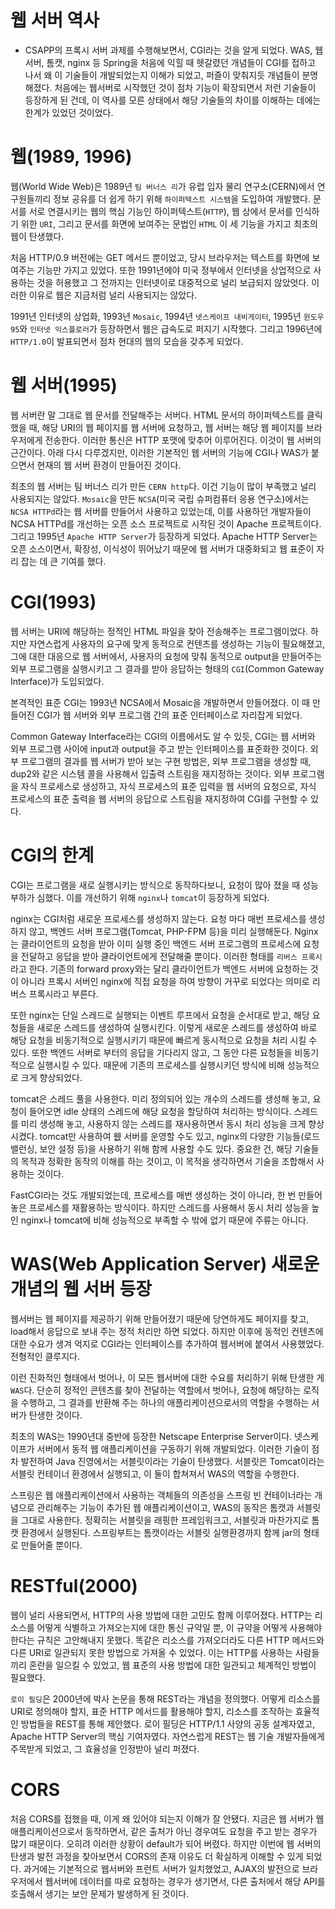 # 웹 서버 역사
- CSAPP의 프록시 서버 과제를 수행해보면서, CGI라는 것을 알게 되었다. WAS, 웹 서버, 톰캣, nginx 등 Spring을 처음에 익힐 때 헷갈렸던 개념들이 CGI를 접하고 나서 왜 이 기술들이 개발되었는지 이해가 되었고, 퍼즐이 맞춰지듯 개념들이 분명해졌다. 처음에는 웹서버로 시작했던 것이 점차 기능이 확장되면서 저런 기술들이 등장하게 된 건데, 이 역사를 모른 상태에서 해당 기술들의 차이를 이해하는 데에는 한계가 있었던 것이었다.

# 웹(1989, 1996)

웹(World Wide Web)은 1989년 `팀 버너스 리`가 유럽 입자 물리 연구소(CERN)에서 연구원들끼리 정보 공유를 더 쉽게 하기 위해 `하이퍼텍스트 시스템`을 도입하여 개발했다. 문서를 서로 연결시키는 웹의 핵심 기능인 하이퍼텍스트(`HTTP`), 웹 상에서 문서를 인식하기 위한 `URI`, 그리고 문서를 화면에 보여주는 문법인 `HTML` 이 세 기능을 가지고 최초의 웹이 탄생했다.

처음 HTTP/0.9 버전에는 GET 메서드 뿐이었고, 당시 브라우저는 텍스트를 화면에 보여주는 기능만 가지고 있었다. 또한 1991년에야 미국 정부에서 인터넷을 상업적으로 사용하는 것을 허용했고 그 전까지는 인터넷이로 대중적으로 널리 보급되지 않았엇다. 이러한 이유로 웹은 지금처럼 널리 사용되지는 않았다. 

1991년 인터넷의 상업화, 1993년 `Mosaic`, 1994년 `넷스케이프 내비게이터`, 1995년 `윈도우 95`와 `인터넷 익스플로러`가 등장하면서 웹은 급속도로 퍼지기 시작했다. 그리고 1996년에 `HTTP/1.0`이 발표되면서 점차 현대의 웹의 모습을 갖추게 되었다.

# 웹 서버(1995)

웹 서버란 말 그대로 웹 문서를 전달해주는 서버다. HTML 문서의 하이퍼텍스트를 클릭했을 때, 해당 URI의 웹 페이지를 웹 서버에 요청하고, 웹 서버는 해당 웹 페이지를 브라우저에게 전송한다. 이러한 통신은 HTTP 포맷에 맞추어 이루어진다. 이것이 웹 서버의 근간이다. 아래 다시 다루겠지만, 이러한 기본적인 웹 서버의 기능에 CGI나 WAS가 붙으면서 현재의 웹 서버 환경이 만들어진 것이다.

최초의 웹 서버는 팀 버너스 리가 만든 `CERN http`다. 이건 기능이 많이 부족했고 널리 사용되지는 않았다. `Mosaic`을 만든 `NCSA`(미국 국립 슈퍼컴퓨터 응용 연구소)에서는 `NCSA HTTPd`라는 웹 서버를 만들어서 사용하고 있었는데, 이를 사용하던 개발자들이 NCSA HTTPd를 개선하는 오픈 소스 프로젝트로 시작된 것이 Apache 프로젝트이다. 그리고 1995년 `Apache HTTP Server`가 등장하게 되었다. Apache HTTP Server는 오픈 소스이면서, 확장성, 이식성이 뛰어났기 때문에 웹 서버가 대중화되고 웹 표준이 자리 잡는 데 큰 기여를 했다. 

# CGI(1993)

웹 서버는 URI에 해당하는 정적인 HTML 파일을 찾아 전송해주는 프로그램이었다. 하지만 자연스럽게 사용자의 요구에 맞게 동적으로 컨텐츠를 생성하는 기능이 필요해졌고, 그에 대한 대응으로 웹 서버에서, 사용자의 요청에 맞춰 동적으로 output을 만들어주는 외부 프로그램을 실행시키고 그 결과를 받아 응답하는 형태의 `CGI`(Common Gateway Interface)가 도입되었다. 

본격적인 표준 CGI는 1993년 NCSA에서 Mosaic을 개발하면서 만들어졌다. 이 때 만들어진 CGI가 웹 서버와 외부 프로그램 간의 표준 인터페이스로 자리잡게 되었다.

Common Gateway Interface라는 CGI의 이름에서도 알 수 있듯, CGI는 웹 서버와 외부 프로그램 사이에 input과 output을 주고 받는 인터페이스를 표준화한 것이다. 외부 프로그램의 결과를 웹 서버가 받아 보는 구현 방법은, 외부 프로그램을 생성할 때, dup2와 같은 시스템 콜을 사용해서 입출력 스트림을 재지정하는 것이다. 외부 프로그램을 자식 프로세스로 생성하고, 자식 프로세스의 표준 입력을 웹 서버의 요청으로, 자식 프로세스의 표준 출력을 웹 서버의 응답으로 스트림을 재지정하여 CGI를 구현할 수 있다.

# CGI의 한계

CGI는 프로그램을 새로 실행시키는 방식으로 동작하다보니, 요청이 많아 졌을 때 성능 부하가 심했다. 이를 개선하기 위해 `nginx`나 `tomcat`이 등장하게 되었다.

nginx는 CGI처럼 새로운 프로세스를 생성하지 않는다. 요청 마다 매번 프로세스를 생성하지 않고, 백엔드 서버 프로그램(Tomcat, PHP-FPM 등)을 미리 실행해둔다. Nginx는 클라이언트의 요청을 받아 이미 실행 중인 백엔드 서버 프로그램의 프로세스에 요청을 전달하고 응답을 받아 클라이언트에게 전달해줄 뿐이다. 이러한 형태를 `리버스 프록시`라고 한다. 기존의 forward proxy와는 달리 클라이언트가 백엔드 서버에 요청하는 것이 아니라 프록시 서버인 nginx에 직접 요청을 하여 방향이 거꾸로 되었다는 의미로 리버스 프록시라고 부른다.

또한 nginx는 단일 스레드로 실행되는 이벤트 루프에서 요청을 순서대로 받고, 해당 요청들을 새로운 스레드를 생성하여 실행시킨다. 이렇게 새로운 스레드를 생성하여 바로 해당 요청을 비동기적으로 실행시키기 때문에 빠르게 동시적으로 요청을 처리 시킬 수 있다. 또한 백엔드 서버로 부터의 응답을 기다리지 않고, 그 동안 다른 요청들을 비동기적으로 실행시킬 수 있다. 때문에 기존의 프로세스를 실행시키던 방식에 비해 성능적으로 크게 향상되었다.

tomcat은 스레드 풀을 사용한다. 미리 정의되어 있는 개수의 스레드를 생성해 놓고, 요청이 들어오면 idle 상태의 스레드에 해당 요청을 할당하여 처리하는 방식이다. 스레드를 미리 생성해 놓고, 사용하지 않는 스레드를 재사용하면서 동시 처리 성능을 크게 향상시켰다. tomcat만 사용하여 웺 서버를 운영할 수도 있고, nginx의 다양한 기능들(로드 밸런싱, 보안 설정 등)을 사용하기 위해 함께 사용할 수도 있다. 중요한 건, 해당 기술들의 목적과 정확한 동작의 이해를 하는 것이고, 이 목적을 생각하면서 기술을 조합해서 사용하는 것이다.

FastCGI라는 것도 개발되었는데, 프로세스를 매번 생성하는 것이 아니라, 한 번 만들어 놓은 프로세스를 재활용하는 방식이다. 하지만 스레드를 사용해서 동시 처리 성능을 높인 nginx나 tomcat에 비해 성능적으로 부족할 수 밖에 없기 때문에 주류는 아니다.

# WAS(Web Application Server) 새로운 개념의 웹 서버 등장

웹서버는 웹 페이지를 제공하기 위해 만들어졌기 때문에 당연하게도 페이지를 찾고, load해서 응답으로 보내 주는 정적 처리만 하면 되었다. 하지만 이후에 동적인 컨텐츠에 대한 수요가 생겨 억지로 CGI라는 인터페이스를 추가하여 웹서버에 붙여서 사용했었다. 전형적인 클루지다.

이런 진화적인 형태에서 벗어나, 이 모든 웹서버에 대한 수요를 처리하기 위해 탄생한 게 `WAS`다. 단순히 정적인 콘텐츠를 찾아 전달하는 역할에서 벗어나, 요청에 해당하는 로직을 수행하고, 그 결과를 반환해 주는 하나의 애플리케이션으로서의 역할을 수행하는 서버가 탄생한 것이다. 

최초의 WAS는 1990년대 중반에 등장한 Netscape Enterprise Server이다. 넷스케이프가 서버에서 동적 웹 애플리케이션을 구동하기 위해 개발되었다. 이러한 기술이 점차 발전하여 Java 진영에서는 서블릿이라는 기술이 탄생했다. 서블릿은 Tomcat이라는 서블릿 컨테이너 환경에서 실행되고, 이 둘이 합쳐져서 WAS의 역할을 수행한다.

스프링은 웹 애플리케이션에서 사용하는 객체들의 의존성을 스프링 빈 컨테이너라는 개념으로 관리해주는 기능이 추가된 웹 애플리케이션이고, WAS의 동작은 톰캣과 서블릿을 그대로 사용한다. 정확히는 서블릿을 래핑한 프레임워크고, 서블릿과 마찬가지로 톰캣 환경에서 실행된다. 스프링부트는 톰캣이라는 서블릿 실행환경까지 함께 jar의 형태로 만들어줄 뿐이다.


# RESTful(2000)

웹이 널리 사용되면서, HTTP의 사용 방법에 대한 고민도 함께 이루어졌다. HTTP는 리소스를 어떻게 식별하고 가져오는지에 대한 통신 규약일 뿐, 이 규약을 어떻게 사용해야 한다는 규칙은 고안해내지 못했다. 똑같은 리소스를 가져오더라도 다른 HTTP 메서드와 다른 URI로 일관되지 못한 방법으로 가져올 수 있었다. 이는 HTTP를 사용하는 사람들끼리 혼란을 일으킬 수 있었고, 웹 표준의 사용 방법에 대한 일관되고 체계적인 방법이 필요했다.

`로이 필딩`은 2000년에 박사 논문을 통해 REST라는 개념을 정의했다. 어떻게 리소스를 URI로 정의해야 할지, 표준 HTTP 메서드를 활용해야 할지, 리소스를 조작하는 효율적인 방법들을 REST를 통해 제안했다. 로이 필딩은 HTTP/1.1 사양의 공동 설계자였고, Apache HTTP Server의 핵심 기여자였다. 자연스럽게 REST는 웹 기술 개발자들에게 주목받게 되었고, 그 효율성을 인정받아 널리 퍼졌다.


# CORS

처음 CORS를 접했을 때, 이게 왜 있어야 되는지 이해가 잘 안됐다. 지금은 웹 서버가 웹 애플리케이션으로서 동작하면서, 같은 출처가 아닌 경우여도 요청을 주고 받는 경우가 많기 때문이다. 오히려 이러한 상황이 default가 되어 버렸다. 하지만 이번에 웹 서버의 탄생과 발전 과정을 찾아보면서 CORS의 존재 이유도 더 확실하게 이해할 수 있게 되었다. 과거에는 기본적으로 웹서버와 프런트 서버가 일치했었고, AJAX의 발전으로 브라우저에서 웹서버에 데이터를 따로 요청하는 경우가 생기면서, 다른 출처에서 해당 API를 호출해서 생기는 보안 문제가 발생하게 된 것이다. 
